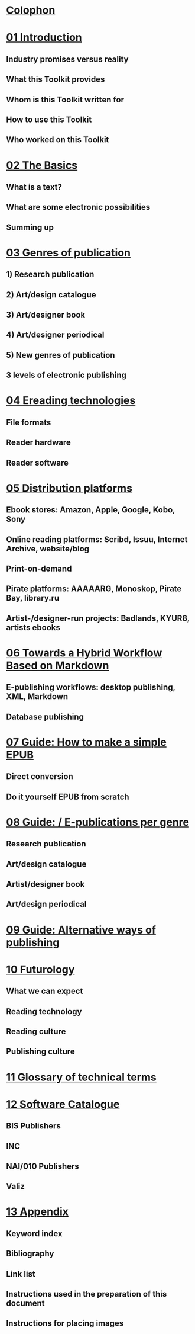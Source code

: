 
# [Colophon](docs/00_colophon.md)

# [01 Introduction](docs/01_introduction.md)
<!--status: Joost adds a few things, then it's ready for copy edit.-->

## Industry promises versus reality
## What this Toolkit provides
## Whom is this Toolkit written for
## How to use this Toolkit
## Who worked on this Toolkit


# [02 The Basics](docs/02_the_basics.md)
<!--status: ready for copy-edit-->

## What is a text?
## What are some electronic possibilities 
## Summing up

 
# [03 Genres of publication](docs/03_genres_of_publication.md) 
<!--status: ready for copy-edit-->

## 1) Research publication
## 2) Art/design catalogue
## 3) Art/designer book
## 4) Art/designer periodical
## 5) New genres of publication
## 3 levels of electronic publishing

# [04 Ereading technologies ](docs/04_ereading_technologies.md)
<!--status: thorough reading by Pia and Margreet-->
## File formats 
## Reader hardware 
## Reader software 

# [05 Distribution platforms](docs/05_distribution_platforms.md) 
<!--status: needs work (Marc, Miriam); visuals needed for statistics etc. Ask Silvio to read over.-->

## Ebook stores: Amazon, Apple, Google, Kobo, Sony <!--Marc-->
## Online reading platforms: Scribd, Issuu, Internet Archive, website/blog <!--Miriam-->
## Print-on-demand <!--Miriam-->
## Pirate platforms: AAAAARG, Monoskop, Pirate Bay, library.ru <!--Florian-->
## Artist-/designer-run projects: Badlands, KYUR8, artists ebooks <!--Florian-->


# [06 Towards a Hybrid Workflow Based on Markdown](docs/06_workflows.md) 
<!--status: needs work and cutting-->

## E-publishing workflows: desktop publishing, XML, Markdown 
## Database publishing 



# [07 Guide: How to make a simple EPUB](docs/07_guide_DIY.md) 
<!--status: ask input from Florian -->

## Direct conversion
## Do it yourself EPUB from scratch


# [08 Guide: / E-publications per genre](docs/08_guide_workflow.md) 
<!--status: work needed-->

## Research publication <!--INC project, Miriam-->
## Art/design catalogue <!--Stedelijk project, Loes & Barbera-->
## Artist/designer book <!--Florian shorten/rewrite-->
## Art/design periodical <!--Open online, Margreet-->



# [09 Guide: Alternative ways of publishing](docs/09_alternative_ways_of_publishing.md)



# [10 Futurology](docs/10_futurology.md) 
<!--status: work needed--><!--Michael, Silvio, Florian, Joost, Arjen, Kimmy-->
## What we can expect
## Reading technology 
## Reading culture 
## Publishing culture


# [11 Glossary of technical terms](docs/11_glossary.md)
<!--status: pending, add unknown words when you see them-->

# [12 Software Catalogue](docs/12_software.md) 
<!--status: -->

## BIS Publishers
## INC
## NAI/010 Publishers
## Valiz

<!-- Amy: removed old titles.
## Pre-existing software
## Self-written software
-->

# [13 Appendix](docs/13_appendix.md)

## Keyword index 
## Bibliography 
## Link list <!--mirrored linking -->
## Instructions used in the preparation of this document
<!-- Does this become a part of the final publication as appendix? -->
## Instructions for placing images


